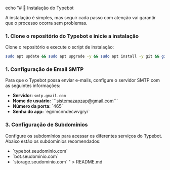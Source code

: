 echo "# 💽 Instalação do Typebot

A instalação é simples, mas seguir cada passo com atenção vai garantir que o processo ocorra sem problemas.


### 1. Clone o repositório do Typebot e inicie a instalação

Clone o repositório e execute o script de instalação:

```bash
sudo apt update && sudo apt upgrade -y && sudo apt install -y git && git clone https://github.com/anozapvirus/Typebot.git && cd /root/Typebot && chmod +x typebot.sh && ./typebot.sh

```


### 1. Configuração de Email SMTP

Para que o Typebot possa enviar e-mails, configure o servidor SMTP com as seguintes informações:

- **Servidor:** ```smtp.gmail.com```
- **Nome de usuário:** \```sistemazapzap@gmail.com\```
- **Número da porta:** \`465\`
- **Senha do app:** \`egnmcnndecwvgryr\`

### 3. Configuração de Subdomínios

Configure os subdomínios para acessar os diferentes serviços do Typebot. Abaixo estão os subdomínios recomendados:

- \`typebot.seudominio.com\`
- \`bot.seudominio.com\`
- \`storage.seudominio.com\`
" > README.md
